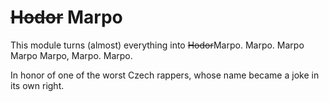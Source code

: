 ~~Hodor~~ Marpo
=====
This module turns (almost) everything into ~~Hodor~~Marpo. Marpo. Marpo Marpo Marpo,
Marpo. Marpo.

In honor of one of the worst Czech rappers, whose name became a joke in its own right.
